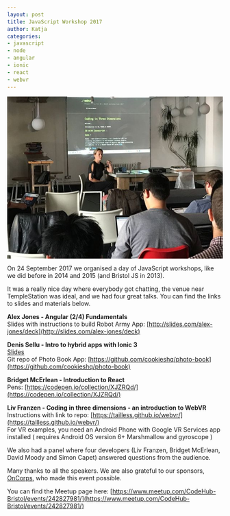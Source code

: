```yaml
---
layout: post
title: JavaScript Workshop 2017
author: Katja 
categories:
- javascript
- node
- angular
- ionic
- react
- webvr
---
```


<img src="/img/livjs2017.jpg" style="max-width: 100%; height: auto; display: block; margin: 0 auto" alt="photo Liv presenting workshop" />

On 24 September 2017 we organised a day of JavaScript workshops, like we did before in 2014 and 2015 (and Bristol JS in 2013).

It was a really nice day where everybody got chatting, the venue near TempleStation was ideal, and we had four great talks. You can find the links to slides and materials below. 

**Alex Jones - Angular (2/4) Fundamentals**           
Slides with instructions to build Robot Army App: [http://slides.com/alex-jones/deck](http://slides.com/alex-jones/deck)  
    
**Denis Sellu - Intro to hybrid apps with Ionic 3**            
[Slides](https://github.com/cookieshq/photo-book/blob/master/Intro%20to%20hybrid%20app%20with%20Ionic%20slides.pdf)                   
Git repo of Photo Book App: [https://github.com/cookieshq/photo-book](https://github.com/cookieshq/photo-book)
    
**Bridget McErlean - Introduction to React**       
Pens: [https://codepen.io/collection/XJZRQd/](https://codepen.io/collection/XJZRQd/)
                          
**Liv Franzen - Coding in three dimensions - an introduction to WebVR**    
Instructions with link to repo: [https://tailless.github.io/webvr/](https://tailless.github.io/webvr/)          
For VR examples, you need an Android Phone with Google VR Services app installed ( requires Android OS version 6+ Marshmallow and gyroscope )
                        
We also had a panel where four developers (Liv Franzen, Bridget McErlean, David Moody and Simon Capet) answered questions from the audience. 

Many thanks to all the speakers. We are also grateful to our sponsors, [OnCorps](http://oncorps.io/), who made this event possible. 

You can find the Meetup page here: [https://www.meetup.com/CodeHub-Bristol/events/242827981/](https://www.meetup.com/CodeHub-Bristol/events/242827981/)
<br />&nbsp;<br /> 
